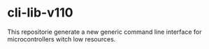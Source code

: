 # cli-lib-v110
This repositorie generate a new generic command line interface for microcontrollers witch low resources.
